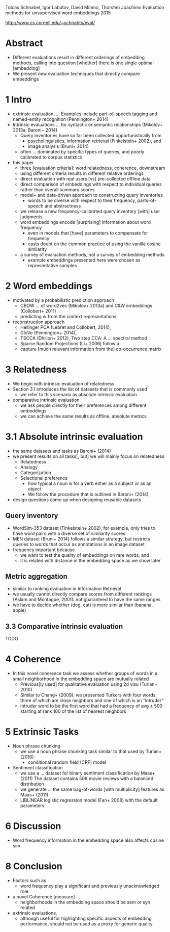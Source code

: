 Tobias Schnabel, Igor Labutov, David Mimno, Thorsten Joachims
Evaluation methods for unsupervised word embeddings
2015

http://www.cs.cornell.edu/~schnabts/eval/

# Abstract

* Different evaluations result in different orderings of embedding methods,
  calling into question [whether] there is one single optimal [embedding]
* We present new evaluation techniques that directly compare embeddings

# 1 Intro

* extrinsic evaluation, ...  Examples include part-of-speech tagging and
  named-entity recognition (Pennington+ 2014)
* Intrinsic evaluations ... for syntactic or semantic relationships
  (Mikolov+ 2013a; Baroni+ 2014)
  * Query inventories have so far been collected opportunistically from
    * psycholinguistics, information retrieval (Finkelstein+ 2002), and
    * image analysis (Bruni+ 2014)
  * often ... dominated by specific types of queries, and
    poorly calibrated to corpus statistics
* this paper
  * three [evaluation criteria]: word relatedness, coherence, downstream
  * using different criteria results in different relative orderings
  * direct evaluation with real users [vs] pre-collected offline data
  * direct comparison of embeddings with respect to individual queries
    rather than overall summary scores
  * model~ and data-driven approach to constructing query inventories
    * words to be diverse with respect to their
      frequency, parts-of-speech and abstractness
  * we release a new frequency-calibrated query inventory [with] user judgments
  * word embeddings encode [surprising] information about word frequency
    * even in models that [have] parameters to compensate for frequency
    * casts doubt on the common practice of using the vanilla cosine similarity
  * a survey of evaluation methods, not a survey of embedding methods
    * example embeddings presented here were chosen as representative samples

# 2 Word embeddings

* motivated by a probabilistic prediction approach
  * CBOW ... of word2vec (Mikolov+ 2013a) and C&W embeddings (Collobert+ 2011)
  * predicting w from the context representations
* reconstruction approach
  * Hellinger PCA (Lebret and Collobert, 2014),
  * GloVe (Pennington+ 2014),
  * TSCCA (Dhillon+ 2012), Two step CCA: A ... spectral method
  * Sparse Random Projections (Li+ 2006) follow a
  * capture [much relevant information from the] co-occurrence matrix

# 3 Relatedness

* We begin with intrinsic evaluation of relatedness
* Section 3.1 introduces the list of datasets that is commonly used
  * we refer to this scenario as absolute intrinsic evaluation
* comparative intrinsic evaluation
  * we ask people directly for their preferences among different embeddings
  * we can achieve the same results as offline, absolute metrics

# 3.1 Absolute intrinsic evaluation

* the same datasets and tasks as Baroni+ (2014)
* we present results on all tasks[, but] we will mainly focus on relatedness
  * Relatedness
  * Analogy
  * Categorization
  * Selectional preference
    * how typical a noun is for a verb either as a subject or as an object
    * We follow the procedure that is outlined in Baroni+ (2014)
* design questions come up when designing reusable datasets

## Query inventory

* WordSim-353 dataset (Finkelstein+ 2002), for example,
  only tries to have word pairs with a diverse set of similarity scores
* MEN dataset (Bruni+ 2014) follows a similar strategy, but
  restricts queries to words that occur as annotations in an image dataset
* frequency important because
  * we want to test the quality of embeddings on rare words, and
  * it is related with distance in the embedding space as we show later

## Metric aggregation

* similar to ranking evaluation in Information Retrieval
* we usually cannot directly compare scores from different rankings
  (Aslam and Montague, 2001): not guaranteed to have the same ranges
* we have to decide whether (dog, cat) is more similar than (banana, apple)

## 3.3 Comparative intrinsic evaluation

TODO

# 4 Coherence

* In this novel coherence task we assess
  whether groups of words in a small neighborhood in the embedding space are
  mutually related
  * Previous[ly used] for qualitative evaluation using 2d visu (Turian+ 2010)
  * Similar to Chang+ (2009), we presented Turkers with four words,
    three of which are close neighbors and one of which is an “intruder”
  * intruder word to be the first word that had a frequency of avg ± 500
    starting at rank 100 of the list of nearest neighbors

# 5 Extrinsic Tasks

* Noun phrase chunking
  * we use a noun phrase chunking task similar to that used by Turian+ (2010)
    * conditional random field (CRF) model
* Sentiment classification
  * we use a ... dataset for binary sentiment classification by Maas+ (2011)
    The dataset contains 50K movie reviews with a balanced distribution
  * we generate ... the same bag-of-words [with multiplicity] features as
    Maas+ (2011)
  * LIBLINEAR logistic regression model (Fan+ 2008) with the default parameters

# 6 Discussion

* Word frequency information in the embedding space also affects cosine sim

# 8 Conclusion

* Factors such as
  * word frequency play a significant and previously unacknowledged role
* a novel Coherence [measure]
  * neighborhoods in the embedding space should be sem or syn related
* extrinsic evaluations,
  * although useful for highlighting specific aspects of embedding performance,
    should not be used as a proxy for generic quality
